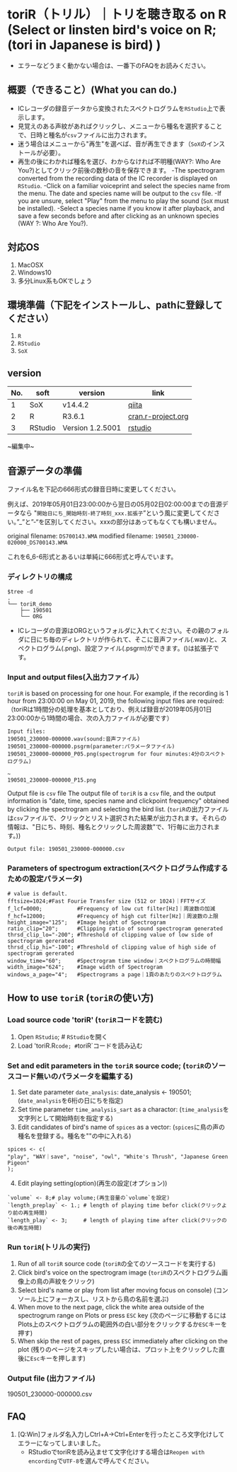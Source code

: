 <!--
Select or linsten bird's voice on R
@author woodiw2wopper <woodie2wopper@gmail.com>
Copyright (C) 2019 woodiw2wopper
-->
# toriR（トリル）｜トリを聴き取る on R (Select or linsten bird's voice on R;  (tori in Japanese is bird) )
- エラーなどうまく動かない場合は、一番下のFAQをお読みください。
## 概要（できること）(What you can do.)
- ICレコーダの録音データから変換されたスペクトログラムを`RStudio`上で表示します。
- 見覚えのある声紋があればクリックし、メニューから種名を選択することで、日時と種名が`csv`ファイルに出力されます。
- 迷う場合はメニューから"再生"を選べば、音が再生できます（`SoX`のインストールが必要）。
- 再生の後にわかれば種名を選び、わからなければ不明種(WAY?: Who Are You?)としてクリック前後の数秒の音を保存できます。
-The spectrogram converted from the recording data of the IC recorder is displayed on `RStudio`.
-Click on a familiar voiceprint and select the species name from the menu. The date and species name will be output to the `csv` file.
-If you are unsure, select "Play" from the menu to play the sound (`SoX` must be installed).
-Select a species name if you know it after playback, and save a few seconds before and after clicking as an unknown species (WAY ?: Who Are You?).

## 対応OS
1. MacOSX
2. Windows10
3. 多分Linux系もOKでしょう

## 環境準備（下記をインストールし、pathに登録してください）
1. `R`
2. `RStudio`
3. `SoX`

## version
| No.  | soft    | version          | link                                                         |
| ---- | ------- | ---------------- | ------------------------------------------------------------ |
| 1    | SoX     | v14.4.2          | [qiita](https://qiita.com/teteyateiya/items/e4dc27e384d947b9946d) |
| 2    | R       | R3.6.1           | [cran.r-project.org](https://cran.r-project.org/)            |
| 3    | RStudio | Version 1.2.5001 | [rstudio](https://www.rstudio.com/)                          |

~編集中~

## 音源データの準備
ファイル名を下記の666形式の録音日時に変更してください。

例えば、2019年05月01日23:00:00から翌日の05月02日02:00:00までの音源データなら
"`開始日にち_開始時刻-終了時刻_xxx.拡張子`”という風に変更してください。”_”と”-“を区別してください。xxxの部分はあってもなくても構いません。

original filename: `DS700143.WMA`
modified filename: `190501_230000-020000_DS700143.WMA`

これを6_6-6形式とあるいは単純に666形式と呼んでいます。
### ディレクトリの構成
```{bash}
$tree -d
.
└── toriR_demo
    ├── 190501
    └── ORG
```    
- ICレコーダの音源はORGというフォルダに入れてください。その親のフォルダに日にち毎のディレクトリが作られて、そこに音声ファイル(.wav)と、スペクトログラム(.png)、設定ファイル(.psgrm)ができます。()は拡張子です。

### Input and output files(入出力ファイル）
`toriR` is based on processing for one hour. For example, if the recording is 1 hour from 23:00:00 on May 01, 2019, the following input files are required:
（toriRは1時間分の処理を基本としており、例えば録音が2019年05月01日23:00:00から1時間の場合、次の入力ファイルが必要です）
```{bash}
Input files:
190501_230000-000000.wav(sound:音声ファイル)
190501_230000-000000.psgrm(parameter:パラメータファイル)
190501_230000-000000_P05.png(spectrogrum for four minutes:4分のスペクトログラム)

~
190501_230000-000000_P15.png
```
Output file is `csv` file
The output file of `toriR` is a `csv` file, and the output information is "date, time, species name and clickpoint frequency" obtained by clicking the spectrogram and selecting the bird list.
(`toriR`の出力ファイルは`csv`ファイルで、クリックとリスト選択された結果が出力されます。それらの情報は、"日にち、時刻、種名とクリックした周波数"で、1行毎に出力されます。))
```{bash}
Output file: 190501_230000-000000.csv
```

### Parameters of spectrogum extraction(スペクトログラム作成するための設定パラメータ)
```{bash}
# value is default.
fftsize=1024;#Fast Fourie Transfer size (512 or 1024)｜FFTサイズ
f_lcf=0000;           #Frequency of low cut filter[Hz]｜周波数の加減
f_hcf=12000;          #Frequency of high cut filter[Hz]｜周波数の上限
height_image="125";   #Image height of Spectrogram
ratio_clip="20";      #Clipping ratio of sound spectrogram generated
thrsd_clip_lo="-200"; #Threshold of clipping value of low side of spectrogram gererated
thrsd_clip_hi="-100"; #Threshold of clipping value of high side of spectrogram gererated
window_time="60";     #Spectrogram time window｜スペクトログラムの時間幅
width_image="624";    #Image width of Spectrogram
windows_a_page="4";   #Spectrograms a page｜1頁のあたりのスペクトログラム
```

## How to use `toriR` (`toriR`の使い方)
### Load source code 'toriR' (`toriR`コードを読む)
1. Open `RStudio`;      # `RStudio`を開く
2. Load 'toriR.R` code; # `toriR`コードを読み込む

### Set and edit parameters in the `toriR` source code; (`toriR`のソースコード無いのパラメータを編集する)
1. Set date parameter `date_analysis`: date_analysis <- 190501;(`date_analysis`を6桁の日にちを指定)
2. Set time parameter `time_analysis_sart` as a charactor: (`time_analysis`を文字列として開始時刻を指定する)
3. Edit candidates of bird's name of `spices` as a vector: (`spices`に鳥の声の種名を登録する。種名を""の中に入れる)
```{R}
spices <- c(
"play", "WAY｜save", "noise", "owl", "White's Thrush", "Japanese Green Pigeon"
);
```
4. Edit playing setting(option)(再生の設定(オプション))
```{R}
`volume` <- 8;# play volume;(再生音量の`volume`を設定)
`length_preplay` <- 1.; # length of playing time befor click(クリックより前の再生時間)
`length_play` <- 3;     # length of playing time after click(クリックの後の再生時間)
```

### Run `toriR`(トリルの実行)

1. Run of all `toriR` source code
   (`toriR`の全てのソースコードを実行する)
2. Click bird's voice on the spectrogram image
   (`toriR`のスペクトログラム画像上の鳥の声紋をクリック)
3. Select bird's name or play from list after moving focus on console)
   (コンソール上にフォーカスし、リストから鳥の名前を選ぶ)
4. When move to the next page, click the white area outside of the spectrogrum range on Plots or press `ESC` key
   (次のページに移動するにはPlots上のスペクトログラムの範囲外の白い部分をクリックするか`ESC`キーを押す)
5. When skip the rest of pages, press `ESC` immediately after clicking on the plot
   (残りのページをスキップしたい場合は、プロット上をクリックした直後に`Esc`キーを押します)


### Output file (出力ファイル)
190501_230000-000000.csv


## FAQ
1. [Q:Win]フォルダ名入力しCtrl+A→Ctrl+Enterを行ったところ文字化けしてエラーになってしまいました。
    - RStudioでtoriRを読み込ませて文字化けする場合は`Reopen with encording`で`UTF-8`を選んで呼んでください。
